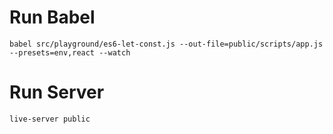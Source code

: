 # Run Babel

`babel src/playground/es6-let-const.js --out-file=public/scripts/app.js --presets=env,react --watch
`

# Run Server

`live-server public`